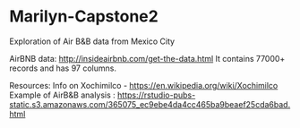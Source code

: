 # Marilyn-Capstone2

Exploration of Air B&B data from Mexico City 

AirBNB data: http://insideairbnb.com/get-the-data.html
It contains 77000+ records and has 97 columns.

Resources: 
Info on Xochimilco - https://en.wikipedia.org/wiki/Xochimilco
Example of AirB&B analysis : https://rstudio-pubs-static.s3.amazonaws.com/365075_ec9ebe4da4cc465ba9beaef25cda6bad.html
